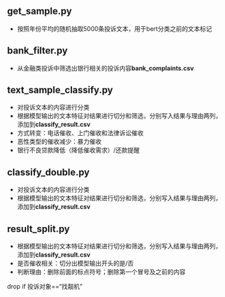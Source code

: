 ## get_sample.py
* 按照年份平均的随机抽取5000条投诉文本，用于bert分类之前的文本标记

## bank_filter.py
* 从金融类投诉中筛选出银行相关的投诉内容**bank_complaints.csv**

## text_sample_classify.py 
* 对投诉文本的内容进行分类
* 根据模型输出的文本特征对结果进行切分和筛选，分别写入结果与理由两列，添加到**classify_result.csv**
* 方式转变：电话催收、上门催收和法律诉讼催收
* 恶性类型的催收减少：暴力催收
* 银行不良贷款降低（降低催收需求）/还款提醒

## classify_double.py 
* 对投诉文本的内容进行分类
* 根据模型输出的文本特征对结果进行切分和筛选，分别写入结果与理由两列，添加到**classify_result.csv**


## result_split.py
* 根据模型输出的文本特征对结果进行切分和筛选，分别写入结果与理由两列，添加到**classify_result.csv**
* 是否催收相关：切分出模型输出开头的是/否
* 判断理由：删除前面的标点符号；删除第一个冒号及之前的内容


drop if 投诉对象==“找靓机”
